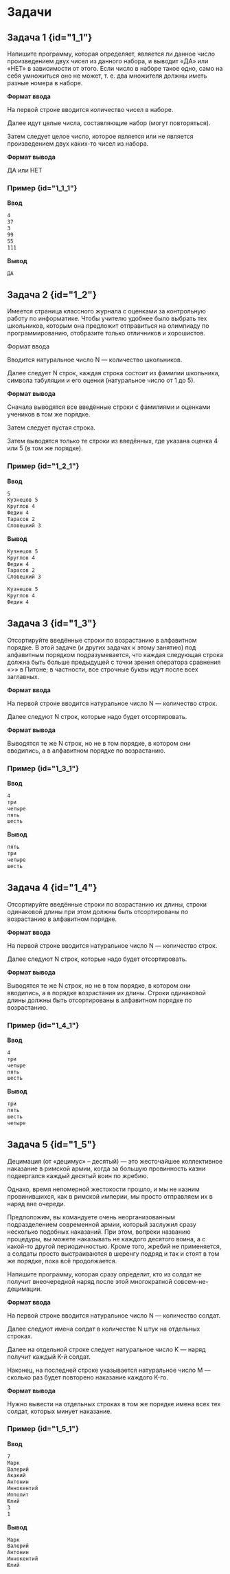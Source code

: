# Задачи

## Задача 1 {id="1_1"}

Напишите программу, которая определяет, является ли данное число произведением двух чисел из данного набора, и выводит «ДА» или «НЕТ» в зависимости от этого. Если число в наборе такое одно, само на себя умножиться оно не может, т. е. два множителя должны иметь разные номера в наборе.

**Формат ввода**

На первой строке вводится количество чисел в наборе.

Далее идут целые числа, составляющие набор (могут повторяться).

Затем следует целое число, которое является или не является произведением двух каких-то чисел из набора.

**Формат вывода**

ДА или НЕТ


### Пример {id="1_1_1"}

**Ввод**

```bash
4
37
3
99
55
111
```

**Вывод**
```bash
ДА
```

## Задача 2 {id="1_2"}

Имеется страница классного журнала с оценками за контрольную работу по информатике. Чтобы учителю удобнее было выбрать тех школьников, которым она предложит отправиться на олимпиаду по программированию, отобразите только отличников и хорошистов.

Формат ввода

Вводится натуральное число N — количество школьников.

Далее следует N строк, каждая строка состоит из фамилии школьника, символа табуляции и его оценки (натуральное число от 1 до 5).

**Формат вывода**

Сначала выводятся все введённые строки с фамилиями и оценками учеников в том же порядке.

Затем следует пустая строка.

Затем выводятся только те строки из введённых, где указана оценка 4 или 5 (в том же порядке).


### Пример {id="1_2_1"}

**Ввод**

```bash
5
Кузнецов 5
Круглов 4
Федин 4
Тарасов 2
Словецкий 3
```

**Вывод**
```bash
Кузнецов 5
Круглов 4
Федин 4
Тарасов 2
Словецкий 3

Кузнецов 5
Круглов 4
Федин 4
```

## Задача 3 {id="1_3"}

Отсортируйте введённые строки по возрастанию в алфавитном порядке. В этой задаче (и других задачах к этому занятию) под алфавитным порядком подразумевается, что каждая следующая строка должна быть больше предыдущей с точки зрения оператора сравнения «>» в Питоне; в частности, все строчные буквы идут после всех заглавных.

**Формат ввода**

На первой строке вводится натуральное число N — количество строк.

Далее следуют N строк, которые надо будет отсортировать.

**Формат вывода**

Выводятся те же N строк, но не в том порядке, в котором они вводились, а в алфавитном порядке по возрастанию.


### Пример {id="1_3_1"}

**Ввод**

```bash
4
три
четыре
пять
шесть
```

**Вывод**
```bash
пять
три
четыре
шесть
```

## Задача 4 {id="1_4"}

Отсортируйте введённые строки по возрастанию их длины, строки одинаковой длины при этом должны быть отсортированы по возрастанию в алфавитном порядке.

**Формат ввода**

На первой строке вводится натуральное число N — количество строк.

Далее следуют N строк, которые надо будет отсортировать.

**Формат вывода**

Выводятся те же N строк, но не в том порядке, в котором они вводились, а в порядке возрастания их длины. Строки одинаковой длины должны быть отсортированы в алфавитном порядке по возрастанию.


### Пример {id="1_4_1"}

**Ввод**

```bash
4
три
четыре
пять
шесть
```

**Вывод**
```bash
три
пять
шесть
четыре
```

## Задача 5 {id="1_5"}

Децимация (от «децимус» – десятый) — это жесточайшее коллективное наказание в римской армии, когда за большую провинность казни подвергался каждый десятый воин по жребию.

Однако, время непомерной жестокости прошло, и мы не казним провинившихся, как в римской империи, мы просто отправляем их в наряд вне очереди.

Предположим, вы командуете очень неорганизованным подразделением современной армии, который заслужил сразу несколько подобных наказаний. При этом, вопреки названию процедуры, вы можете наказывать не каждого десятого воина, а с какой-то другой периодичностью. Кроме того, жребий не применяется, а солдаты просто выстраиваются в шеренгу подряд и так и стоят в том же порядке, пока всё продолжается.

Напишите программу, которая сразу определит, кто из солдат не получит внеочередной наряд после этой многократной совсем-не-децимации.

**Формат ввода**

На первой строке вводится натуральное число N — количество солдат.

Далее следуют имена солдат в количестве N штук на отдельных строках.

Далее на отдельной строке следует натуральное число K — наряд получит каждый K-й солдат.

Наконец, на последней строке указывается натуральное число M — сколько раз будет повторено наказание каждого K-го.

**Формат вывода**

Нужно вывести на отдельных строках в том же порядке имена всех тех солдат, которых минует наказание.


### Пример {id="1_5_1"}

**Ввод**

```bash
7
Марк
Валерий
Акакий
Антонин
Иннокентий
Ипполит
Юлий
3
1
```

**Вывод**
```bash
Марк
Валерий
Антонин
Иннокентий
Юлий
```
